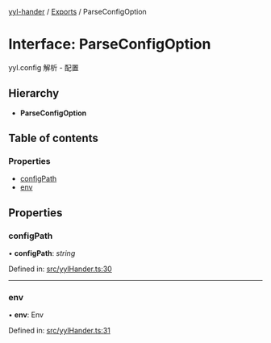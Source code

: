 [yyl-hander](../README.md) / [Exports](../modules.md) / ParseConfigOption

# Interface: ParseConfigOption

yyl.config 解析 - 配置

## Hierarchy

* **ParseConfigOption**

## Table of contents

### Properties

- [configPath](parseconfigoption.md#configpath)
- [env](parseconfigoption.md#env)

## Properties

### configPath

• **configPath**: *string*

Defined in: [src/yylHander.ts:30](https://github.com/yyl-team/yyl-hander/blob/b964d78/src/yylHander.ts#L30)

___

### env

• **env**: Env

Defined in: [src/yylHander.ts:31](https://github.com/yyl-team/yyl-hander/blob/b964d78/src/yylHander.ts#L31)

